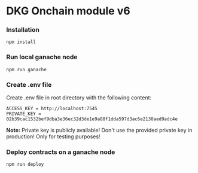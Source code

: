 # DKG Onchain module v6



### Installation

``` 
npm install
```

### Run local ganache node

``` 
npm run ganache
```
### Create .env file

Create .env file in root directory with the following content:
```
ACCESS_KEY = http://localhost:7545
PRIVATE_KEY = 02b39cac1532bef9dba3e36ec32d3de1e9a88f1dda597d3ac6e2130aed9adc4e
```

**Note:** Private key is publicly available! Don't use the provided private key in production! Only for testing purposes!

### Deploy contracts on a ganache node

``` 
npm run deploy
```

